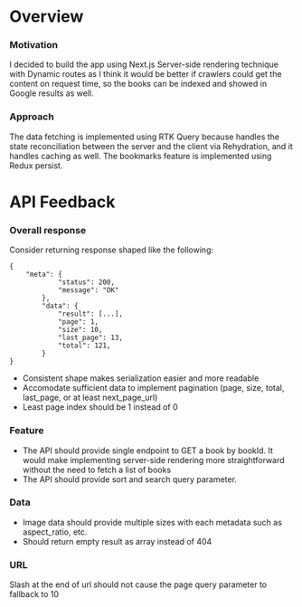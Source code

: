 # Overview

### Motivation

I decided to build the app using Next.js Server-side rendering technique with Dynamic routes as I think it would be better if crawlers could get the content on request time, so the books can be indexed and showed in Google results as well.

### Approach

The data fetching is implemented using RTK Query because handles the state reconciliation between the server and the client via Rehydration, and it handles caching as well. The bookmarks feature is implemented using Redux persist.

# API Feedback

### Overall response

Consider returning response shaped like the following:

```
{
    "meta": {
			"status": 200,
			"message": "OK"
		},
		"data": {
			"result": [...],
			"page": 1,
			"size": 10,
			"last_page": 13,
			"total": 121,
		}
}
```

- Consistent shape makes serialization easier and more readable
- Accomodate sufficient data to implement pagination (page, size, total, last_page, or at least next_page_url)
- Least page index should be 1 instead of 0

### Feature

- The API should provide single endpoint to GET a book by bookId. It would make implementing server-side rendering more straightforward without the need to fetch a list of books
- The API should provide sort and search query parameter.

### Data

- Image data should provide multiple sizes with each metadata such as aspect_ratio, etc.
- Should return empty result as array instead of 404

### URL

Slash at the end of url should not cause the page query parameter to fallback to 10
